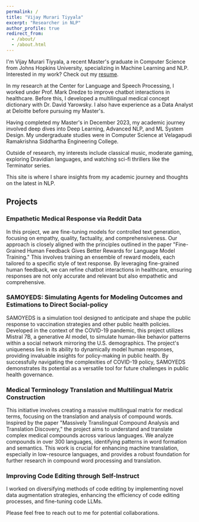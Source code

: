 ```yaml
---
permalink: /
title: "Vijay Murari Tiyyala"
excerpt: "Researcher in NLP"
author_profile: true
redirect_from: 
  - /about/
  - /about.html
---
```


I'm Vijay Murari Tiyyala, a recent Master's graduate in Computer Science from Johns Hopkins University, specializing in Machine Learning and NLP. Interested in my work? Check out my [resume](/files/VijayMurariTiyyala_Resume.pdf).

In my research at the Center for Language and Speech Processing, I worked under Prof. Mark Dredze to improve chatbot interactions in healthcare. Before this, I developed a multilingual medical concept dictionary with Dr. David Yarowsky. I also have experience as a Data Analyst at Deloitte before pursuing my Master's.

Having completed my Master's in December 2023, my academic journey involved deep dives into Deep Learning, Advanced NLP, and ML System Design. My undergraduate studies were in Computer Science at Velagapudi Ramakrishna Siddhartha Engineering College.

Outside of research, my interests include classical music, moderate gaming, exploring Dravidian languages, and watching sci-fi thrillers like the Terminator series.

This site is where I share insights from my academic journey and thoughts on the latest in NLP.

## Projects 

### Empathetic Medical Response via Reddit Data
In this project, we are fine-tuning models for controlled text generation, focusing on empathy, quality, factuality, and comprehensiveness. Our approach is closely aligned with the principles outlined in the paper "Fine-Grained Human Feedback Gives Better Rewards for Language Model Training." This involves training an ensemble of reward models, each tailored to a specific style of text response. By leveraging fine-grained human feedback, we can refine chatbot interactions in healthcare, ensuring responses are not only accurate and relevant but also empathetic and comprehensive.

### SAMOYEDS: Simulating Agents for Modeling Outcomes and Estimations to Direct Social-policy
SAMOYEDS is a simulation tool designed to anticipate and shape the public response to vaccination strategies and other public health policies. Developed in the context of the COVID-19 pandemic, this project utilizes Mistral 7B, a generative AI model, to simulate human-like behavior patterns within a social network mirroring the U.S. demographics. The project's uniqueness lies in its ability to dynamically model human responses, providing invaluable insights for policy-making in public health. By successfully navigating the complexities of COVID-19 policy, SAMOYEDS demonstrates its potential as a versatile tool for future challenges in public health governance.

### Medical Terminology Translation and Multilingual Matrix Construction
This initiative involves creating a massive multilingual matrix for medical terms, focusing on the translation and analysis of compound words. Inspired by the paper "Massively Translingual Compound Analysis and Translation Discovery," the project aims to understand and translate complex medical compounds across various languages. We analyze compounds in over 300 languages, identifying patterns in word formation and semantics. This work is crucial for enhancing machine translation, especially in low-resource languages, and provides a robust foundation for further research in compound word processing and translation.

### Improving Code Editing through Self-Instruct
I worked on diversifying methods of code editing by implementing novel data augmentation strategies, enhancing the efficiency of code editing processes, and fine-tuning code LLMs.

Please feel free to reach out to me for potential collaborations.
